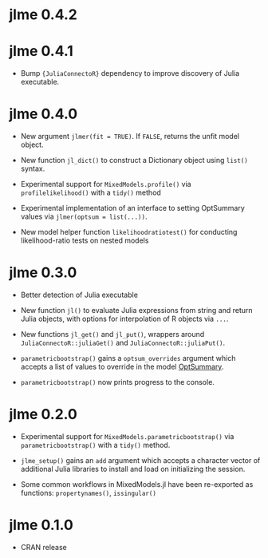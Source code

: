 # jlme 0.4.2

# jlme 0.4.1

* Bump `{JuliaConnectoR}` dependency to improve discovery of Julia executable.

# jlme 0.4.0

* New argument `jlmer(fit = TRUE)`. If `FALSE`, returns the unfit model object.

* New function `jl_dict()` to construct a Dictionary object using `list()` syntax.

* Experimental support for `MixedModels.profile()` via `profilelikelihood()` with a `tidy()` method

* Experimental implementation of an interface to setting OptSummary values via `jlmer(optsum = list(...))`.

* New model helper function `likelihoodratiotest()` for conducting likelihood-ratio tests on nested models

# jlme 0.3.0

* Better detection of Julia executable

* New function `jl()` to evaluate Julia expressions from string and return Julia objects, with options for interpolation of R objects via `...`.

* New functions `jl_get()` and `jl_put()`, wrappers around `JuliaConnectoR::juliaGet()` and `JuliaConnectoR::juliaPut()`.

* `parametricbootstrap()` gains a `optsum_overrides` argument which accepts a list of values to override in the model [OptSummary](https://juliastats.org/MixedModels.jl/stable/api/#MixedModels.OptSummary).

* `parametricbootstrap()` now prints progress to the console.

# jlme 0.2.0

* Experimental support for `MixedModels.parametricbootstrap()` via `parametricbootstrap()` with a `tidy()` method.

* `jlme_setup()` gains an `add` argument which accepts a character vector of additional Julia libraries to install and load on initializing the session.

* Some common workflows in MixedModels.jl have been re-exported as functions: `propertynames()`, `issingular()`

# jlme 0.1.0

* CRAN release
